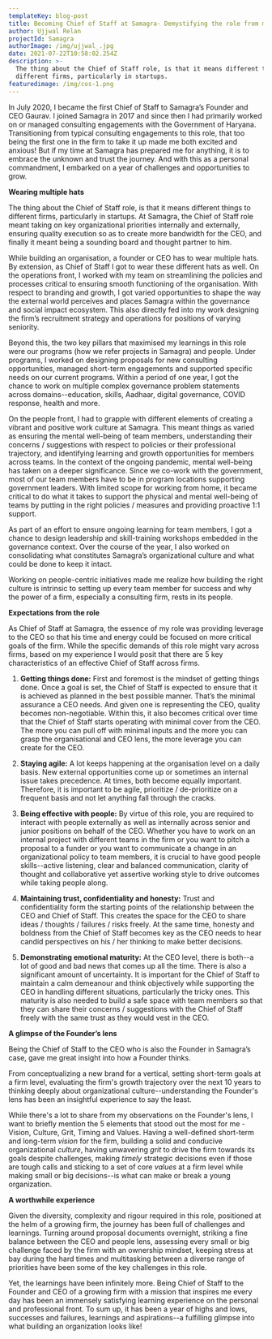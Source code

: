 ```yaml
---
templateKey: blog-post
title: Becoming Chief of Staff at Samagra- Demystifying the role from my experience
author: Ujjwal Relan
projectId: Samagra
authorImage: /img/ujjwal_.jpg
date: 2021-07-22T10:58:02.254Z
description: >-
  The thing about the Chief of Staff role, is that it means different things to
  different firms, particularly in startups.
featuredimage: /img/cos-1.png
---
```

In July 2020, I became the first Chief of Staff to Samagra’s Founder and CEO Gaurav. I joined Samagra in 2017 and since then I had primarily worked on or managed consulting engagements with the Government of Haryana. Transitioning from typical consulting engagements to this role, that too being the first one in the firm to take it up made me both excited and anxious! But if my time at Samagra has prepared me for anything, it is to embrace the unknown and trust the journey. And with this as a personal commandment, I embarked on a year of challenges and opportunities to grow.



**Wearing multiple hats**



The thing about the Chief of Staff role, is that it means different things to different firms, particularly in startups. At Samagra, the Chief of Staff role meant taking on key organizational priorities internally and externally, ensuring quality execution so as to create more bandwidth for the CEO, and finally it meant being a sounding board and thought partner to him. 



While building an organisation, a founder or CEO has to wear multiple hats. By extension, as Chief of Staff I got to wear these different hats as well. On the operations front, I worked with my team on streamlining the policies and processes critical to ensuring smooth functioning of the organisation. With respect to branding and growth, I got varied opportunities to shape the way the external world perceives and places Samagra within the governance and social impact ecosystem. This also directly fed into my work designing the firm’s recruitment strategy and operations for positions of varying seniority. 



Beyond this, the two key pillars that maximised my learnings in this role were our programs (how we refer projects in Samagra) and people. Under programs, I worked on designing proposals for new consulting opportunities, managed short-term engagements and supported specific needs on our current programs. Within a period of one year, I got the chance to work on multiple complex governance problem statements across domains--education, skills, Aadhaar, digital governance, COVID response, health and more. 



On the people front, I had to grapple with different elements of creating a vibrant and positive work culture at Samagra. This meant things as varied as ensuring the mental well-being of team members,  understanding their concerns / suggestions with respect to policies or their professional trajectory, and identifying learning and growth opportunities for members across teams. In the context of the ongoing pandemic, mental well-being has taken on a deeper significance. Since we co-work with the government, most of our team members have to be in program locations supporting  government leaders. With limited scope for working from home, it became critical to do what it takes to support the physical and mental well-being of teams by putting in the right policies / measures and providing proactive 1:1 support.



As part of an effort to ensure ongoing learning for team members, I got a chance to design leadership and skill-training workshops embedded in the governance context. Over the course of the year, I also worked on consolidating what constitutes Samagra’s organizational culture and what could be done to keep it intact. 



Working on people-centric initiatives made me realize how building the right culture is intrinsic to setting up every team member for success and why the power of a firm, especially a consulting firm, rests in its people.  



**Expectations from the role**



As Chief of Staff at Samagra, the essence of my role was providing leverage to the CEO so that his time and energy could be focused on more critical goals of the firm. While the specific demands of this role might vary across firms, based on my experience I would posit that there are 5 key characteristics of an effective Chief of Staff across firms.



1) **Getting things done:** First and foremost is the mindset of getting things done. Once a goal is set, the Chief of Staff is expected to ensure that it is achieved as planned in the best possible manner. That’s the minimal assurance a CEO needs. And given one is representing the CEO, quality becomes non-negotiable. Within this, it also becomes critical over time that the Chief of Staff starts operating with minimal cover from the CEO. The more you can pull off with minimal inputs and the more you can grasp the organisational and CEO lens, the more leverage you can create for the CEO. 



2) **Staying agile:** A lot keeps happening at the organisation level on a daily basis. New external opportunities come up or sometimes an internal issue takes precedence. At times, both become equally important. Therefore, it is important to be agile, prioritize / de-prioritize on a frequent basis and not let anything fall through the cracks. 



3) **Being effective with people:** By virtue of this role, you are required to interact with people externally as well as internally across senior and junior positions on behalf of the CEO. Whether you have to work on an internal project with different teams in the firm or you want to pitch a proposal to a funder or you want to communicate a change in an organizational policy to team members, it is crucial to have good people skills--active listening, clear and balanced communication, clarity of thought and collaborative yet assertive working style to drive outcomes while taking people along.



4) **Maintaining trust, confidentiality and honesty:** Trust and confidentiality form the starting points of the relationship between the CEO and Chief of Staff. This creates the space for the CEO to share ideas / thoughts / failures / risks freely. At the same time, honesty and boldness from the Chief of Staff becomes key as the CEO needs to hear candid perspectives on his / her thinking to make better decisions.



5) **Demonstrating emotional maturity:** At the CEO level, there is both--a lot of good and bad news that comes up all the time. There is also a significant amount of uncertainty. It is important for the Chief of Staff to maintain a calm demeanour and think objectively while supporting the CEO in handling different situations, particularly the tricky ones. This maturity is also needed to build a safe space with team members so that they can share their concerns / suggestions with the Chief of Staff freely with the same trust as they would vest in the CEO.



**A glimpse of the Founder’s lens**



Being the Chief of Staff to the CEO who is also the Founder in Samagra’s case, gave me great insight into how a Founder thinks.



From conceptualizing a new brand for a vertical, setting short-term goals at a firm level, evaluating the firm's growth trajectory over the next 10 years to thinking deeply about organizational culture--understanding the Founder's lens has been an insightful experience to say the least.

 

While there's a lot to share from my observations on the Founder's lens, I want to briefly mention the 5 elements that stood out the most for me - Vision, Culture, Grit, Timing and Values. Having a well-defined short-term and long-term _vision_ for the firm, building a solid and conducive organizational _culture_, having unwavering _grit_ to drive the firm towards its goals despite challenges, making _timely_ strategic decisions even if those are tough calls and sticking to a set of core _values_ at a firm level while making small or big decisions--is what can make or break a young organization.



**A worthwhile experience**



Given the diversity, complexity and rigour required in this role, positioned at the helm of a growing firm, the journey has been full of challenges and learnings. Turning around proposal documents overnight, striking a fine balance between the CEO and people lens, assessing every small or big challenge faced by the firm with an ownership mindset, keeping stress at bay during the hard times and multitasking between a diverse range of priorities have been some of the key challenges in this role.



Yet, the learnings have been infinitely more. Being Chief of Staff to the Founder and CEO of a growing firm with a mission that inspires me every day has been an immensely satisfying learning experience on the personal and professional front. To sum up, it has been a year of highs and lows, successes and failures, learnings and aspirations--a fulfilling glimpse into what building an organization looks like!
